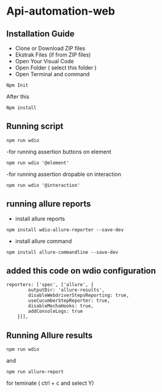 # Api-automation-web

## Installation Guide
- Clone or Download ZIP files
- Ekstrak Files (if from ZIP files)
- Open Your Visual Code
- Open Folder ( select this folder )
- Open Terminal and command
``` 
Npm Init
``` 
After this
``` 
Npm install
``` 

## Running script 
``` 
npm run wdio 
```
-for running assertion buttons on element
``` 
npm run wdio '@element' 
``` 
-for running assertion dropable on interaction
```
npm run wdio '@interaction' 
``` 

## running allure reports
- install allure reports 
```
npm install wdio-allure-reporter --save-dev
``` 
- install allure command
``` 
npm install allure-commandline --save-dev
``` 
## added this code on wdio configuration  
``` 
reporters: ['spec', ['allure', {
        outputDir: 'allure-results',
        disableWebdriverStepsReporting: true,
        useCucumberStepReporter: true,
        disableMochaHooks: true,
        addConsoleLogs: true
    }]],
``` 
## Running Allure results 
``` 
npm run wdio 
```
and
``` 
npm run allure-report
```
for teminate ( ctrl + c and select Y)
